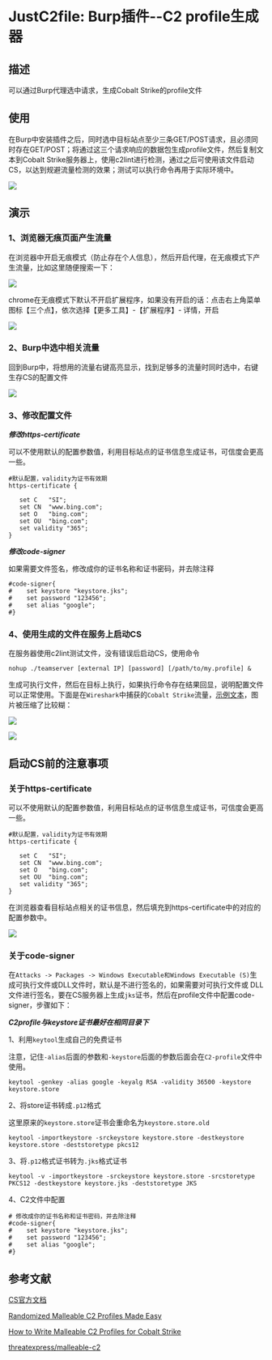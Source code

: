 # JustC2file: Burp插件--C2 profile生成器
## 描述

可以通过Burp代理选中请求，生成Cobalt Strike的profile文件

## 使用

在Burp中安装插件之后，同时选中目标站点至少三条GET/POST请求，且必须同时存在GET/POST；将通过这三个请求响应的数据包生成profile文件，然后复制文本到Cobalt Strike服务器上，使用c2lint进行检测，通过之后可使用该文件启动CS，以达到规避流量检测的效果；测试可以执行命令再用于实际环境中。

![](https://github.com/Peithon/JustC2file/blob/master/imgs/text-bing.png)

## 演示

### 1、浏览器无痕页面产生流量

在浏览器中开启无痕模式（防止存在个人信息），然后开启代理，在无痕模式下产生流量，比如这里随便搜索一下：

![](https://github.com/Peithon/JustC2file/blob/master/imgs/bing_select.png)

chrome在无痕模式下默认不开启扩展程序，如果没有开启的话：点击右上角菜单图标【三个点】，依次选择【更多工具】-【扩展程序】- 详情，开启

![](https://github.com/Peithon/JustC2file/blob/master/imgs/proxy_burp.png)

### 2、Burp中选中相关流量

回到Burp中，将想用的流量右键高亮显示，找到足够多的流量时同时选中，右键生存CS的配置文件

![](https://github.com/Peithon/JustC2file/blob/master/imgs/check_http.png)

### 3、修改配置文件

***修改https-certificate***

可以不使用默认的配置参数值，利用目标站点的证书信息生成证书，可信度会更高一些。

 ```
 #默认配置，validity为证书有效期
 https-certificate {

    set C   "SI";
    set CN  "www.bing.com";
    set O   "bing.com";
    set OU  "bing.com";
    set validity "365";
}
 ```

***修改code-signer***

如果需要文件签名，修改成你的证书名称和证书密码，并去除注释

```
#code-signer{
#    set keystore "keystore.jks";
#    set password "123456";
#    set alias "google";
#}
```
### 4、使用生成的文件在服务上启动CS

在服务器使用c2lint测试文件，没有错误后启动CS，使用命令

```
nohup ./teamserver [external IP] [password] [/path/to/my.profile] &
```

生成可执行文件，然后在目标上执行，如果执行命令存在结果回显，说明配置文件可以正常使用。下面是在`Wireshark`中捕获的`Cobalt Strike`流量，[示例文本](https://github.com/Peithon/JustC2file/blob/master/test.profile)，图片被压缩了比较糊：

![](https://github.com/Peithon/JustC2file/blob/master/imgs/http-get.jpg)

![](https://github.com/Peithon/JustC2file/blob/master/imgs/http-post.png)

## 启动CS前的注意事项
### 关于https-certificate

可以不使用默认的配置参数值，利用目标站点的证书信息生成证书，可信度会更高一些。

 ```
 #默认配置，validity为证书有效期
 https-certificate {

    set C   "SI";
    set CN  "www.bing.com";
    set O   "bing.com";
    set OU  "bing.com";
    set validity "365";
}
 ```

在浏览器查看目标站点相关的证书信息，然后填充到https-certificate中的对应的配置参数中。

![](https://github.com/Peithon/JustC2file/blob/master-test/imgs/https-certificate.png)

### 关于code-signer

在`Attacks -> Packages -> Windows Executable和Windows Executable (S)`生成可执行文件或DLL文件时，默认是不进行签名的，如果需要对可执行文件或 DLL 文件进行签名，要在CS服务器上生成`jks`证书，然后在profile文件中配置code-signer，步骤如下：

***C2profile与keystore证书最好在相同目录下***

1、利用`keytool`生成自己的免费证书

注意，记住`-alias`后面的参数和`-keystore`后面的参数后面会在`C2-profile`文件中使用。
```
keytool -genkey -alias google -keyalg RSA -validity 36500 -keystore keystore.store
``` 
2、将store证书转成`.p12`格式

这里原来的`keystore.store`证书会重命名为`keystore.store.old`
```
keytool -importkeystore -srckeystore keystore.store -destkeystore keystore.store -deststoretype pkcs12
```
3、将`.p12`格式证书转为`.jks`格式证书
 ```
keytool -v -importkeystore -srckeystore keystore.store -srcstoretype PKCS12 -destkeystore keystore.jks -deststoretype JKS
```
4、C2文件中配置

```
# 修改成你的证书名称和证书密码，并去除注释
#code-signer{
#    set keystore "keystore.jks";
#    set password "123456";
#    set alias "google";
#}
```


## 参考文献

[CS官方文档](https://hstechdocs.helpsystems.com/manuals/cobaltstrike/current/userguide/content/topics/malleable-c2_main.htm?cshid=1062)

[Randomized Malleable C2 Profiles Made Easy](https://bluescreenofjeff.com/2017-08-30-randomized-malleable-c2-profiles-made-easy/)

[How to Write Malleable C2 Profiles for Cobalt Strike](https://bluescreenofjeff.com/2017-01-24-how-to-write-malleable-c2-profiles-for-cobalt-strike/)

[threatexpress/malleable-c2](https://github.com/threatexpress/malleable-c2)


